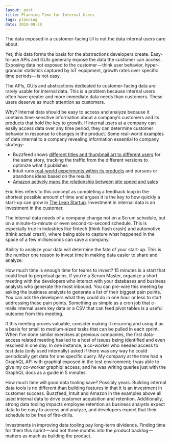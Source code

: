 ```yaml
---
layout: post
title: Planning Time for Internal Users
tags: planning
date: 2018-08-28
---
```


The data exposed in a customer-facing UI is not the data internal users care about.

Yet, this data forms the basis for the abstractions developers create. Easy-to-use APIs and GUIs generally expose the data the customer can access. Exposing data not exposed to the customer — think user behavior, hyper-granular statistics captured by IoT equipment, growth rates over specific time periods — is not easy.

The APIs, GUIs and abstractions dedicated to customer-facing data are rarely usable for internal data. This is a problem because internal users often have greater and more immediate data needs than customers. These users deserve as much attention as customers.

Why? Internal data should be easy to access and analyze because it contains time-sensitive information about a company’s customers and its products that hold the key to growth. If internal users at a company can easily access data over any time period, they can determine customer behavior in response to changes in the product. Some real-world examples of data internal to a company revealing information essential to company strategy:

- Buzzfeed shows [different titles and thumbnail art to different users](http://www.niemanlab.org/2017/09/buzzfeeds-strategy-for-getting-content-to-do-well-on-all-platforms-adaptation-and-a-lot-of-ab-testing/) for the same story, tracking the traffic from the different versions to optimize what it publishes
- Intuit runs [real-world experiments within its products](https://www.fastcompany.com/3020699/why-intuit-founder-scott-cook-wants-you-to-stop-listening-to-your-boss) and pursues or abandons ideas based on the results
- [Amazon actively maps the relationship between site speed and sales](https://blog.gigaspaces.com/amazon-found-every-100ms-of-latency-cost-them-1-in-sales/)

Eric Ries refers to this concept as completing a feedback loop in the shortest possible amount of time and argues it is the key to how quickly a start-up can grow in [The Lean Startup](https://www.amazon.com/dp/B004J4XGN6/ref=dp-kindle-redirect?_encoding=UTF8&btkr=1). Investment in internal data is an investment in the customer.

The internal data needs of a company change not on a Scrum schedule, but on a minute-to-minute or even second-to-second schedule. This is especially true in industries like fintech (think flash crash) and automotive (think actual crash), where being able to capture what happened in the space of a few milliseconds can save a company.

Ability to analyze your data will determine the fate of your start-up. This is the number one reason to invest time in making data easier to share and analyze.

How much time is enough time for teams to invest? 15 minutes is a start that could lead to perpetual gains. If you’re a Scrum Master, organize a short meeting with the developers who interact with your databases and business analysts who generate the most inbound. You can pre-wire this meeting by asking the business analysts to generate a list of their biggest pain points. You can ask the developers what they could do in one hour or less to start addressing these pain points. Something as simple as a cron job that e-mails internal users key data or a CSV that can feed pivot tables is a useful outcome from this meeting.

If this meeting proves valuable, consider making it recurring and using it as a basis for small to medium-sized tasks that can be pulled in each sprint. When I’ve done similar exercises at previous companies, the first data-access related meeting has led to a host of issues being identified and even resolved in one day. In one instance, a co-worker who needed access to test data (only used internally) asked if there was any way he could periodically get data for one specific query. My company at the time had a GraphQL API with graphiql exposed in the test environment; I was able to give my co-worker graphiql access, and he was writing queries just with the GraphQL docs as a guide in 5 minutes.

How much time will good data tooling save? Possibly years. Building internal data tools is no different than building features in that it is an investment in customer success. Buzzfeed, Intuit and Amazon in the examples above all used internal data to drive customer acquisition and retention. Additionally, strong data tooling impacts employee retention as business analysts expect data to be easy to access and analyze, and developers expect that their schedule to be free of fire-drills.

Investments in improving data tooling pay long-term dividends. Finding time for them this sprint — and not three months into the product backlog — matters as much as building the product.

